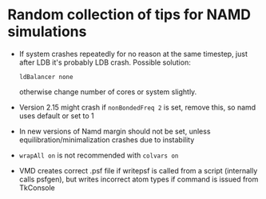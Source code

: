 # Random collection of tips for NAMD simulations

- If system crashes repeatedly for no reason at the same timestep, just after LDB it's probably LDB crash. Possible solution:
  ```
  ldBalancer none
  ```
  otherwise change number of cores or system slightly.

- Version 2.15 might crash if `nonBondedFreq 2` is set, remove this, so namd uses default or set to 1
- In new versions of Namd margin should not be set, unless equilibration/minimalization crashes due to instability 
- `wrapAll on` is not recommended with `colvars on`
- VMD creates correct .psf file if writepsf is called from a script (internally calls psfgen), but writes incorrect atom types if command is issued from TkConsole
